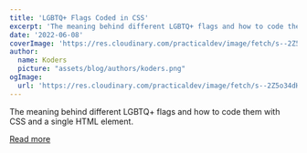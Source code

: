 ```yaml
---
title: 'LGBTQ+ Flags Coded in CSS'
excerpt: 'The meaning behind different LGBTQ+ flags and how to code them with CSS and a single HTML element.'
date: '2022-06-08'
coverImage: 'https://res.cloudinary.com/practicaldev/image/fetch/s--2Z5o34dH--/c_imagga_scale,f_auto,fl_progressive,h_420,q_auto,w_1000/https://dev-to-uploads.s3.amazonaws.com/uploads/articles/19k7ncrs8gt1mfxrwlw4.jpg'
author:
  name: Koders
  picture: "assets/blog/authors/koders.png"
ogImage:
  url: 'https://res.cloudinary.com/practicaldev/image/fetch/s--2Z5o34dH--/c_imagga_scale,f_auto,fl_progressive,h_420,q_auto,w_1000/https://dev-to-uploads.s3.amazonaws.com/uploads/articles/19k7ncrs8gt1mfxrwlw4.jpg'
---
```


The meaning behind different LGBTQ+ flags and how to code them with CSS and a single HTML element.

[Read more](https://dev.to/alvaromontoro/lgbtq-flags-coded-in-css-3k1k)
